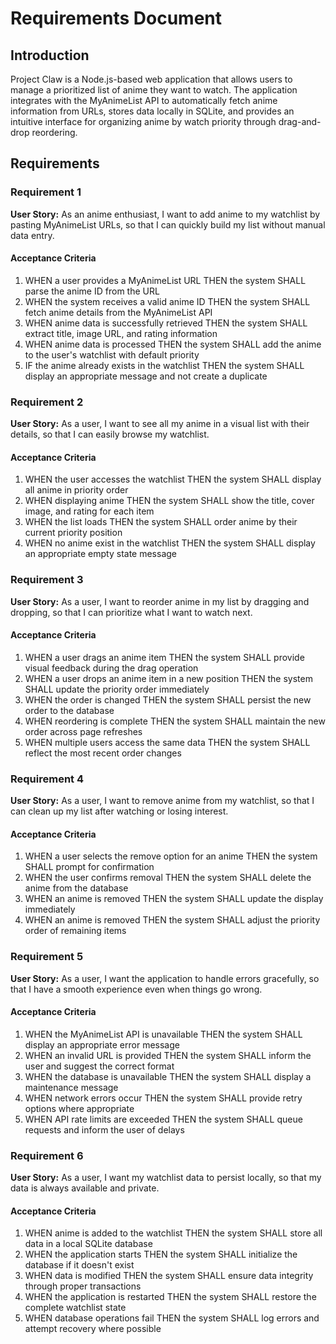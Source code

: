 # Requirements Document

## Introduction

Project Claw is a Node.js-based web application that allows users to manage a prioritized list of anime they want to watch. The application integrates with the MyAnimeList API to automatically fetch anime information from URLs, stores data locally in SQLite, and provides an intuitive interface for organizing anime by watch priority through drag-and-drop reordering.

## Requirements

### Requirement 1

**User Story:** As an anime enthusiast, I want to add anime to my watchlist by pasting MyAnimeList URLs, so that I can quickly build my list without manual data entry.

#### Acceptance Criteria

1. WHEN a user provides a MyAnimeList URL THEN the system SHALL parse the anime ID from the URL
2. WHEN the system receives a valid anime ID THEN the system SHALL fetch anime details from the MyAnimeList API
3. WHEN anime data is successfully retrieved THEN the system SHALL extract title, image URL, and rating information
4. WHEN anime data is processed THEN the system SHALL add the anime to the user's watchlist with default priority
5. IF the anime already exists in the watchlist THEN the system SHALL display an appropriate message and not create a duplicate

### Requirement 2

**User Story:** As a user, I want to see all my anime in a visual list with their details, so that I can easily browse my watchlist.

#### Acceptance Criteria

1. WHEN the user accesses the watchlist THEN the system SHALL display all anime in priority order
2. WHEN displaying anime THEN the system SHALL show the title, cover image, and rating for each item
3. WHEN the list loads THEN the system SHALL order anime by their current priority position
4. WHEN no anime exist in the watchlist THEN the system SHALL display an appropriate empty state message

### Requirement 3

**User Story:** As a user, I want to reorder anime in my list by dragging and dropping, so that I can prioritize what I want to watch next.

#### Acceptance Criteria

1. WHEN a user drags an anime item THEN the system SHALL provide visual feedback during the drag operation
2. WHEN a user drops an anime item in a new position THEN the system SHALL update the priority order immediately
3. WHEN the order is changed THEN the system SHALL persist the new order to the database
4. WHEN reordering is complete THEN the system SHALL maintain the new order across page refreshes
5. WHEN multiple users access the same data THEN the system SHALL reflect the most recent order changes

### Requirement 4

**User Story:** As a user, I want to remove anime from my watchlist, so that I can clean up my list after watching or losing interest.

#### Acceptance Criteria

1. WHEN a user selects the remove option for an anime THEN the system SHALL prompt for confirmation
2. WHEN the user confirms removal THEN the system SHALL delete the anime from the database
3. WHEN an anime is removed THEN the system SHALL update the display immediately
4. WHEN an anime is removed THEN the system SHALL adjust the priority order of remaining items

### Requirement 5

**User Story:** As a user, I want the application to handle errors gracefully, so that I have a smooth experience even when things go wrong.

#### Acceptance Criteria

1. WHEN the MyAnimeList API is unavailable THEN the system SHALL display an appropriate error message
2. WHEN an invalid URL is provided THEN the system SHALL inform the user and suggest the correct format
3. WHEN the database is unavailable THEN the system SHALL display a maintenance message
4. WHEN network errors occur THEN the system SHALL provide retry options where appropriate
5. WHEN API rate limits are exceeded THEN the system SHALL queue requests and inform the user of delays

### Requirement 6

**User Story:** As a user, I want my watchlist data to persist locally, so that my data is always available and private.

#### Acceptance Criteria

1. WHEN anime is added to the watchlist THEN the system SHALL store all data in a local SQLite database
2. WHEN the application starts THEN the system SHALL initialize the database if it doesn't exist
3. WHEN data is modified THEN the system SHALL ensure data integrity through proper transactions
4. WHEN the application is restarted THEN the system SHALL restore the complete watchlist state
5. WHEN database operations fail THEN the system SHALL log errors and attempt recovery where possible